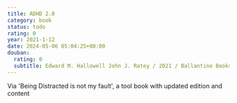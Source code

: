 ```yaml
---
title: ADHD 2.0
category: book
status: todo
rating: 0
year: 2021-1-12
date: 2024-05-06 05:04:25+08:00
douban:
  rating: 0
  subtitle: Edward M. Hallowell John J. Ratey / 2021 / Ballantine Books
---
```


Via 'Being Distracted is not my fault', a tool book with updated edition and content
